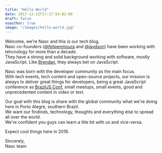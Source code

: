 ```yaml
---
title: "Hello World"
date: 2017-12-22T17:17:54-02:00
draft: false
noauthor: true
image: "/images/hello-world.jpg"
---
```


Welcome, we're Nasc and this is our tech blog.  
Nasc co-founders ([@felipenmoura](https://twitter.com/felipenmoura) and [@jaydson](https://twitter.com/jaydson)) have been working with tehcnology for more than a decade.  
They have a strong and solid background working with software, mostly JavaScript. Like [Brendan](https://brendaneich.com/), they always bet on JavaScript.  

Nasc was born with the developer community as the main focus.  
With tech events, tech content and open-source projects, our mission is always to deliver great things for developers, being a great JavaScript conference as [BrazilJS Conf](https://braziljs.org/conf), small meetups, small events, good and unprecedented content in video or text.  

Our goal with this blog is share with the global community what we're doing here in Porto Alegre, southern Brazil.  
We want our findinds, technology, thoughts and everything else to spread all over the world.  
We're confident you guys can learn a litle bit with us and vice-versa.  

Expect cool things here in 2018.  

Sincerely,  
Nasc team

